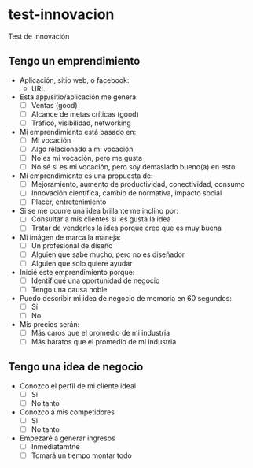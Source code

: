 # test-innovacion
Test de innovación

## Tengo un emprendimiento

- Aplicación, sitio web, o facebook:
  - URL
- Esta app/sitio/aplicación me genera:
  - [ ] Ventas (good)
  - [ ] Alcance de metas críticas (good)
  - [ ] Tráfico, visibilidad, networking
- Mi emprendimiento está basado en:
  - [ ] Mi vocación
  - [ ] Algo relacionado a mi vocación
  - [ ] No es mi vocación, pero me gusta
  - [ ] No sé si es mi vocación, pero soy demasiado bueno(a) en esto
- Mi emprendimiento es una propuesta de:
  - [ ] Mejoramiento, aumento de productividad, conectividad, consumo
  - [ ] Innovación científica, cambio de normativa, impacto social
  - [ ] Placer, entretenimiento
- Si se me ocurre una idea brillante me inclino por:
  - [ ] Consultar a mis clientes si les gusta la idea
  - [ ] Tratar de venderles la idea porque creo que es muy buena
- Mi imágen de marca la maneja:
  - [ ] Un profesional de diseño
  - [ ] Alguien que sabe mucho, pero no es diseñador
  - [ ] Alguien que solo quiere ayudar
- Inicié este emprendimiento porque:
  - [ ] Identifiqué una oportunidad de negocio
  - [ ] Tengo una causa noble
- Puedo describir mi idea de negocio de memoria en 60 segundos:
  - [ ] Sí
  - [ ] No
- Mis precios serán:
  - [ ] Más caros que el promedio de mi industria
  - [ ] Más baratos que el promedio de mi industria

## Tengo una idea de negocio

- Conozco el perfil de mi cliente ideal
  - [ ] Sí
  - [ ] No tanto
- Conozco a mis competidores
  - [ ] Sí
  - [ ] No tanto
- Empezaré a generar ingresos
  - [ ] Inmediatamtne
  - [ ] Tomará un tiempo montar todo
